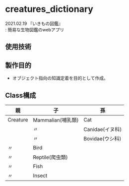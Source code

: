 # creatures_dictionary
2021.02.19 『いきもの図鑑』  
 : 簡易な生物図鑑のwebアプリ  


## 使用技術

## 製作目的
- オブジェクト指向の知識定着を目的として作成。
  
## Class構成
|親|子|孫|
|--|--|--|
|Creature|Mammalian(哺乳類)|Cat|
||〃|Canidae(イヌ科) |
||〃|Bovidae(ウシ科)|
|〃|Bird||
|〃|Reptile(爬虫類)||
|〃|Fish||
|〃|Insect||
